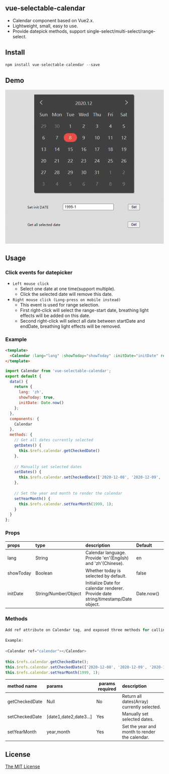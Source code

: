 ## vue-selectable-calendar 

* Calendar component based on Vue2.x. 
* Lightweight, small, easy to use.
* Provide datepick methods, support single-select/multi-select/range-select. 

## Install
```javascript
npm install vue-selectable-calendar --save
```

## Demo 

![image](https://raw.githubusercontent.com/yjianoops/vue-selectable-calendar/master/demo/demo.gif)  

## Usage

### Click events for datepicker
* ```Left mouse click```  
  * Select one date at one time(support multiple).  
  * Click the selected date will remove this date.
* ```Right mouse click (Long-press on mobile instead)```  
  * This event is used for range selection.  
  * First right-click will select the range-start date, breathing light effects will be added on this date.  
  * Second right-click will select all date between startDate and endDate, breathing light effects will be removed.

### Example
```html
<template>
  <Calendar :lang="lang" :showToday="showToday" :initDate="initDate" ref="calendar" />
</template>
```
```javascript
import Calendar from 'vue-selectable-calendar';
export default {
  data() {
    return {
      lang: 'zh',
      showToday: true,
      initDate: Date.now()
    };
  },
  components: {
    Calendar
  },
  methods: {
    // Get all dates currently selected
    getDates() {
      this.$refs.calendar.getCheckedDate()
    },

    // Manually set selected dates
    setDates() {
      this.$refs.calendar.setCheckedDate(['2020-12-08', '2020-12-09', '2020-12-10'])
    },

    // Set the year and month to render the calendar
    setYearMonth() {
      this.$refs.calendar.setYearMonth(1999, 1);
    }
  }
};
```  

### Props
| props     | type                 | description                                                                       | Default    | Required |
| :-------- | :------------------- | :-------------------------------------------------------------------------------- | :--------- | :------- |
| lang      | String               | Calendar language. Provide 'en'(Engilsh) and 'zh'(Chinese).                       | en         | No       |
| showToday | Boolean              | Whether today is selected by default.                                             | false      | No       |
| initDate  | String/Number/Object | Initialize Date for calendar renderer. Provide date string/timestamp/Date object. | Date.now() | No       |

### Methods
```javascript
Add ref attribute on Calendar tag, and exposed three methods for calling.  

Example:  

<Calendar ref="calendar"></Calendar>

this.$refs.calendar.getCheckedDate();
this.$refs.calendar.setCheckedDate(['2020-12-08', '2020-12-09', '2020-12-10']);
this.$refs.calendar.setYearMonth(1999, 1);
```  
| method name    | params                 | params required | description                                    |
| :------------- | :--------------------- | --------------- | :--------------------------------------------- |
| getCheckedDate | Null                   | No              | Return all dates(Array) currently selected.    |
| setCheckedDate | [date1,date2,date3...] | Yes             | Manually set selected dates.                   |
| setYearMonth   | year,month             | Yes             | Set the year and month to render the calendar. |

## License

[The MIT License](http://opensource.org/licenses/MIT)
